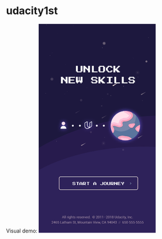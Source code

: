 # udacity1st

Visual demo:
<img src="https://raw.githubusercontent.com/GatoGosu/udacity1st/master/app/src/main/res/drawable/preview.png" width="320">
